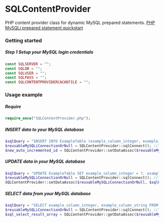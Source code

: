 # SQLContentProvider
PHP content provider class for dynamic MySQL prepared statements.
[PHP MySQLi prepared statement quickstart](http://php.net/manual/de/mysqli.quickstart.prepared-statements.php)


### Getting started
##### Step 1 Setup your MySQL login credentials
```php
const SQLSERVER = "";
const SQLDB = "";
const SQLUSER = "";
const SQLPASS = "";
const SQLCONTENTPROVIDERCACHEFILE = "";
```

### Usage example
##### Require 
```php
require_once("SQLContentProvider.php");
```


##### INSERT data to your MySQL database 
```php
$sqlQuery = "INSERT INTO ExampleTable (example_column_integer, example_column_string) VALUES (?, ?)";
$reusableMySQLiConnectionOrNull = SQLContentProvider::sqlConnect(); //This is only needed if you want to reuse your MySQLi connection
$new_auto_incremented_id = SQLContentProvider::setDataAssoc($reusableMySQLiConnectionOrNull, $sqlQuery, "ExampleTable", array("example_column_integer" => $integer_value, "example_column_string" => $string_value));
```


##### UPDATE data in your MySQL database 
```php
$sqlQuery = "UPDATE ExampleTable SET example_column_integer = ?, example_column_string = ? WHERE example_column_id = ?";
$reusableMySQLiConnectionOrNull = SQLContentProvider::sqlConnect(); //This is only needed if you want to reuse your MySQLi connection
SQLContentProvider::setDataAssoc($reusableMySQLiConnectionOrNull, $sqlQuery, "ExampleTable", array("example_column_integer" => $integer_value, "example_column_string" => $string_value, "example_column_id" => $id_value));
```


##### SELECT data from your MySQL database 
```php
$sqlQuery = "SELECT example_column_integer, example_column_string FROM ExampleTable WHERE example_column_id = ? LIMIT 1";
$reusableMySQLiConnectionOrNull = SQLContentProvider::sqlConnect(); //This is only needed if you want to reuse your MySQLi connection
$sql_select_result_array = SQLContentProvider::getDataAssoc($reusableMySQLiConnectionOrNull, $sqlQuery, "ExampleTable", array("example_column_id" => $id_value));
```